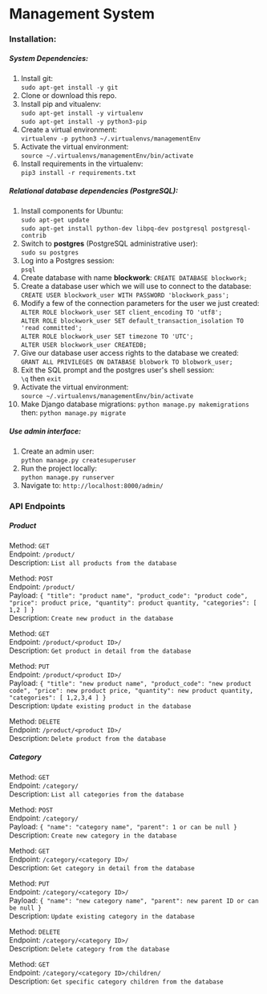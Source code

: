 # Management System

### Installation:
##### System Dependencies:

1. Install git:  
`sudo apt-get install -y git`
2. Clone or download this repo.
3. Install pip and vitualenv:  
`sudo apt-get install -y virtualenv`  
`sudo apt-get install -y python3-pip`
4. Create a virtual environment:  
`virtualenv -p python3 ~/.virtualenvs/managementEnv`
5. Activate the virtual environment:  
`source ~/.virtualenvs/managementEnv/bin/activate`
6. Install requirements in the virtualenv:  
`pip3 install -r requirements.txt`

##### Relational database dependencies (PostgreSQL):
1. Install components for Ubuntu:  
`sudo apt-get update`  
`sudo apt-get install python-dev libpq-dev postgresql postgresql-contrib`
2. Switch to **postgres** (PostgreSQL administrative user):  
`sudo su postgres`
3. Log into a Postgres session:  
`psql`
4. Create database with name **blockwork**:
`CREATE DATABASE blockwork;`
5. Create a database user which we will use to connect to the database:  
`CREATE USER blockwork_user WITH PASSWORD 'blockwork_pass';`
6. Modify a few of the connection parameters for the user we just created:  
`ALTER ROLE blockwork_user SET client_encoding TO 'utf8';`      
`ALTER ROLE blockwork_user SET default_transaction_isolation TO 'read committed';`      
`ALTER ROLE blockwork_user SET timezone TO 'UTC';`      
`ALTER USER blockwork_user CREATEDB;`
7. Give our database user access rights to the database we created:  
`GRANT ALL PRIVILEGES ON DATABASE blobwork TO blobwork_user;`
8. Exit the SQL prompt and the postgres user's shell session:  
`\q` then `exit`
9. Activate the virtual environment:  
`source ~/.virtualenvs/managementEnv/bin/activate`
10. Make Django database migrations:
`python manage.py makemigrations`  
then: `python manage.py migrate`

##### Use admin interface:
1. Create an admin user:  
`python manage.py createsuperuser`
2. Run the project locally:  
`python manage.py runserver`
3. Navigate to: `http://localhost:8000/admin/`

### API Endpoints
##### Product
Method: `GET`       
Endpoint: `/product/`   
Description: `List all products from the database`

Method: `POST`      
Endpoint: `/product/`       
Payload:
`{
    "title": "product name",
    "product_code": "product code",
    "price": product price,
    "quantity": product quantity,
    "categories": [
        1,2
        ]
}`      
Description: `Create new product in the database`

Method: `GET`       
Endpoint: `/product/<product ID>/`      
Description: `Get product in detail from the database`

Method: `PUT`       
Endpoint: `/product/<product ID>/`      
Payload:
`{
    "title": "new product name",
    "product_code": "new product code",
    "price": new product price,
    "quantity": new product quantity,
    "categories": [
        1,2,3,4
        ]
}`      
Description: `Update existing product in the database`

Method: `DELETE`        
Endpoint: `/product/<product ID>/`      
Description: `Delete product from the database`

##### Category
Method: `GET`       
Endpoint: `/category/`      
Description: `List all categories from the database`

Method: `POST`      
Endpoint: `/category/`      
Payload:
`{
    "name": "category name",
    "parent": 1 or can be null
}`      
Description: `Create new category in the database`

Method: `GET`       
Endpoint: `/category/<category ID>/`        
Description: `Get category in detail from the database`

Method: `PUT`       
Endpoint: `/category/<category ID>/`        
Payload:
`{
    "name": "new category name",
    "parent": new parent ID or can be null
}`      
Description: `Update existing category in the database`

Method: `DELETE`        
Endpoint: `/category/<category ID>/`        
Description: `Delete category from the database`

Method: `GET`       
Endpoint: `/category/<category ID>/children/`       
Description: `Get specific category children from the database`
